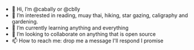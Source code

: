 - 👋 Hi, I’m @cabally or @cblly
- 👀 I’m interested in reading, muay thai, hiking, star gazing, caligraphy and gardening. 
- 🌱 I’m currently learning anything and everything
- 💞️ I’m looking to collaborate on anything that is open source
- 📫 How to reach me: drop me a message I'll respond I promise

<!---
cabally/cabally is a ✨ special ✨ repository because its `README.md` (this file) appears on your GitHub profile.
You can click the Preview link to take a look at your changes.
--->
